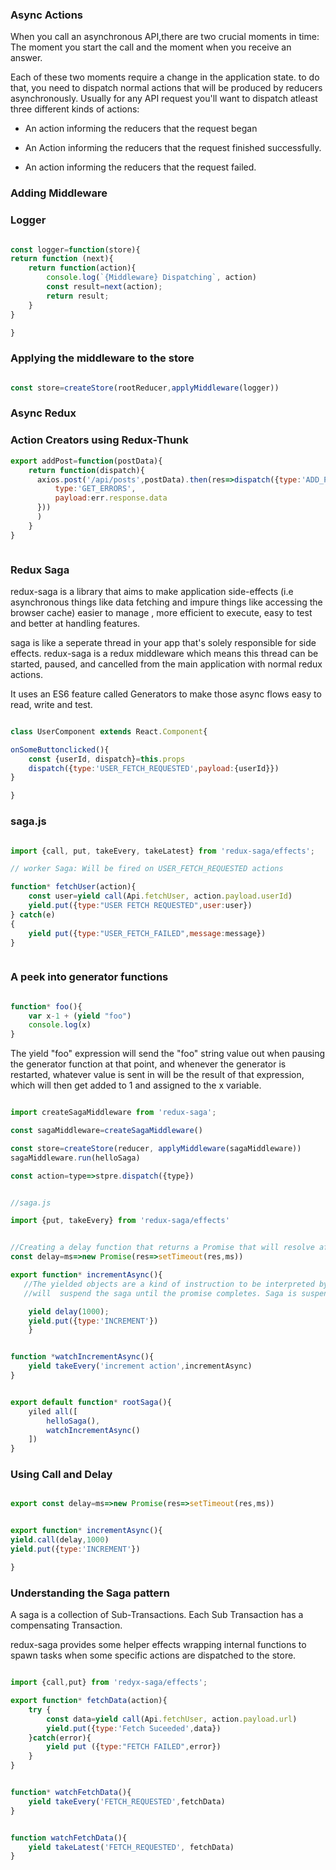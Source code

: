 ### Async Actions

When you call an asynchronous API,there are two crucial moments in time: The moment you start the call and the moment when you receive an answer.

Each of these two moments require a change in the application state. to do that, you need to dispatch normal actions that will be produced by reducers asynchronously. Usually
for any API request you'll want to dispatch atleast three different kinds of actions:

- An action informing the reducers that the request began

- An Action informing the reducers that the request finished successfully.

- An action informing the reducers that the request failed.


### Adding Middleware


### Logger

```javascript

const logger=function(store){
return function (next){
    return function(action){
        console.log(`{Middleware} Dispatching`, action)
        const result=next(action);
        return result;
    }
}

}
```


### Applying the middleware to the store

```javascript

const store=createStore(rootReducer,applyMiddleware(logger))

```


### Async Redux

### Action Creators using Redux-Thunk

```javascript
export addPost=function(postData){
    return function(dispatch){
      axios.post('/api/posts',postData).then(res=>dispatch({type:'ADD_POST',payload:res.data})).catch(err=>dispatch({
          type:'GET_ERRORS',
          payload:err.response.data
      }))
      )
    }
}



```

### Redux Saga

redux-saga is a library that aims to make application side-effects (i.e asynchronous things like data fetching and impure things like accessing the browser cache)
easier to manage , more efficient to execute, easy to test and better at handling features.



saga is like a seperate thread in your app that's solely responsible for side effects. redux-saga is a redux middleware which means this thread can be started, paused,
and cancelled from the main application with normal redux actions. 

It uses an ES6 feature called Generators to make those async flows easy to read, write and test.

```javascript

class UserComponent extends React.Component{

onSomeButtonclicked(){
    const {userId, dispatch}=this.props
    dispatch({type:'USER_FETCH_REQUESTED',payload:{userId}})
}

}
```


### saga.js






```javascript

import {call, put, takeEvery, takeLatest} from 'redux-saga/effects';

// worker Saga: Will be fired on USER_FETCH_REQUESTED actions

function* fetchUser(action){
    const user=yield call(Api.fetchUser, action.payload.userId)
    yield.put({type:"USER FETCH REQUESTED",user:user})
} catch(e)
{
    yield put({type:"USER_FETCH_FAILED",message:message})
}



```

### A peek into generator functions

```javascript

function* foo(){
    var x-1 + (yield "foo")
    console.log(x)
}

```
The yield "foo" expression will send the "foo" string value out when pausing the generator function at that point, and whenever the generator is restarted, whatever
value is sent in will be the result of that expression, which will then get added to 1 and assigned to the x variable.


```javascript

import createSagaMiddleware from 'redux-saga';

const sagaMiddleware=createSagaMiddleware()

const store=createStore(reducer, applyMiddleware(sagaMiddleware))
sagaMiddleware.run(helloSaga)

const action=type=>stpre.dispatch({type})

```


```javascript

//saga.js

import {put, takeEvery} from 'redux-saga/effects'


//Creating a delay function that returns a Promise that will resolve after a set number of milliseconds.
const delay=ms=>new Promise(res=>setTimeout(res,ms))

export function* incrementAsync(){
   //The yielded objects are a kind of instruction to be interpreted by the middleware. When a promise is yielded by the middleware, the middleware
   //will  suspend the saga until the promise completes. Saga is suspended until the Promise returned by delay resolves which will happen after 1 second.

    yield delay(1000);
    yield.put({type:'INCREMENT'})
    }


function *watchIncrementAsync(){
    yield takeEvery('increment action',incrementAsync)
}


export default function* rootSaga(){
    yiled all([
        helloSaga(),
        watchIncrementAsync()
    ])
}

```
### Using Call and Delay

```javascript

export const delay=ms=>new Promise(res=>setTimeout(res,ms))


export function* incrementAsync(){
yield.call(delay,1000)
yield.put({type:'INCREMENT'})

}
```

### Understanding the Saga pattern

A saga is a collection of Sub-Transactions.
Each Sub Transaction has a compensating Transaction.

redux-saga provides some helper effects wrapping internal functions to spawn tasks when some specific actions are dispatched to the store.

```javascript

import {call,put} from 'redyx-saga/effects';

export function* fetchData(action){
    try {
        const data=yield call(Api.fetchUser, action.payload.url)
        yield.put({type:'Fetch Suceeded',data})
    }catch(error){
        yield put ({type:"FETCH FAILED",error})
    }
}


function* watchFetchData(){
    yield takeEvery('FETCH_REQUESTED',fetchData)
}


function watchFetchData(){
    yield takeLatest('FETCH_REQUESTED', fetchData)
}



```
 

###
















